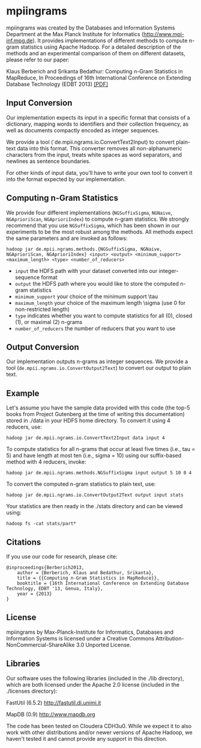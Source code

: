 mpiingrams
==========

mpiingrams was created by the Databases and Information Systems Department
at the Max Planck Institute for Informatics (http://www.mpi-inf.mpg.de). It 
provides implementations of different methods to compute n-gram statistics
using Apache Hadoop. For a detailed description of the methods and an
experimental comparison of them on different datasets, please refer to our paper:

Klaus Berberich and Srikanta Bedathur: Computing n-Gram Statistics in MapReduce, In Proceedings of 16th International Conference on Extending Database Technology (EDBT 2013) [[PDF]](http://www.mpi-inf.mpg.de/~kberberi/publications/2013-edbt2013.pdf)

## Input Conversion

Our implementation expects its input in a specific format that consists of a 
dictionary, mapping words to identifiers and their collection frequency, as 
well as documents compactly encoded as integer sequences.

We provide a tool (`de.mpii.ngrams.io.ConvertText2Input) to convert plain-text
data into this format. This converter removes all non-alphanumeric characters
from the input, treats white spaces as word separators, and newlines as
sentence boundaries.

For other kinds of input data, you'll have to write your own tool to convert it
into the format expected by our implementation.

## Computing n-Gram Statistics

We provide four different implementations (`NGSuffixSigma`, `NGNaive`, `NGAprioriScan`, 
`NGAprioriIndex`) to compute n-gram statistics. We strongly recommend that you use
`NGSuffixSigma`, which has been shown in our experiments to be the most robust
among the methods. All methods expect the same parameters and are invoked as follows:

    hadoop jar de.mpii.ngrams.methods.{NGSuffixSigma, NGNaive, NGAprioriScan, NGAprioriIndex} <input> <output> <minimum_support> <maximum_length> <type> <number_of_reducers>

* `input` the HDFS path with your dataset converted into our integer-sequence format
* `output` the HDFS path where you would like to store the computed n-gram statistics
* `minimum_support` your choice of the minimum support \tau
* `maximum_length` your choice of the maximum length \sigma (use 0 for non-restricted length)
* `type` indicates whether you want to compute statistics for all (0), closed (1), or maximal (2) n-grams
* `number_of_reducers` the number of reducers that you want to use

## Output Conversion

Our implementation outputs n-grams as integer sequences. We provide a tool 
(`de.mpii.ngrams.io.ConvertOutput2Text`) to convert our output to plain text.

## Example

Let's assume you have the sample data provided with this code (the top-5 books 
from Project Gutenberg at the time of writing this documentation) stored in 
./data in your HDFS home directory. To convert it using 4 reducers, use:

    hadoop jar de.mpii.ngrams.io.ConvertText2Input data input 4

To compute statistics for all n-grams that occur at least five times
(i.e., tau = 5) and have length at most ten (i.e., sigma = 10) using our
suffix-based method with 4 reducers, invoke:

    hadoop jar de.mpii.ngrams.methods.NGSuffixSigma input output 5 10 0 4

To convert the computed n-gram statistics to plain text, use:

    hadoop jar de.mpii.ngrams.io.ConvertOutput2Text output input stats

Your statistics are then ready in the ./stats directory and can be viewed using:

    hadoop fs -cat stats/part*

## Citations

If you use our code for research, please cite:

    @inproceedings{Berberich2013,
        author = {Berberich, Klaus and Bedathur, Srikanta},
        title = {{Computing n-Gram Statistics in MapReduce}},
        booktitle = {16th International Conference on Extending Database Technology, EDBT '13, Genua, Italy},
        year = {2013}  
    }

## License

mpiingrams by Max-Planck-Institute for Informatics, Databases 
and Information Systems is licensed under a Creative Commons 
Attribution-NonCommercial-ShareAlike 3.0 Unported License.

## Libraries

Our software uses the following libraries (included in the ./lib directory),
which are both licensed under the Apache 2.0 license (included in the 
./licenses directory):

FastUtil (6.5.2)
http://fastutil.di.unimi.it

MapDB (0.9)
http://www.mapdb.org

The code has been tested on Cloudera CDH3u0. While we expect it to also work
with other distributions and/or newer versions of Apache Hadoop, we haven't 
tested it and cannot provide any support in this direction.